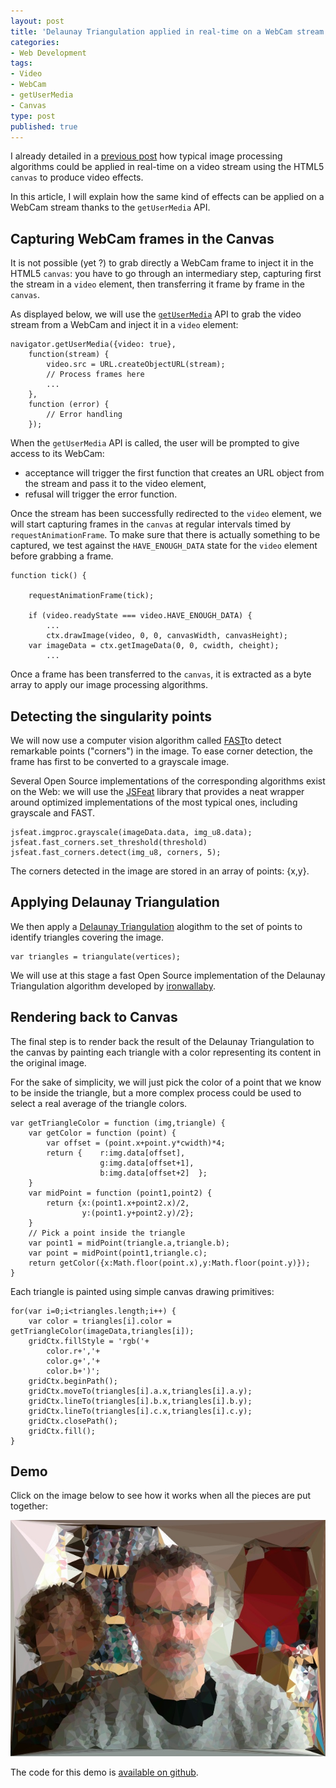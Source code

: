 ```yaml
---
layout: post
title: 'Delaunay Triangulation applied in real-time on a WebCam stream'
categories:
- Web Development
tags:
- Video
- WebCam
- getUserMedia
- Canvas
type: post
published: true
---
```

I already detailed in a [previous post](/2012/09/frame-by-frame-video-effects-using-html5-and/) how typical image processing algorithms could be applied in real-time on a video stream using the HTML5 <code>canvas</code> to produce video effects.
 
In this article, I will explain how the same kind of effects can be applied on a WebCam stream thanks to the <code>getUserMedia</code> API.

<!--more-->

## Capturing WebCam frames in the Canvas

It is not possible (yet ?) to grab directly a WebCam frame to inject it in the HTML5 <code>canvas</code>: you have to go through an intermediary step, capturing first the stream in a <code>video</code> element, then transferring it frame by frame in the <code>canvas</code>.

As displayed below, we will use the [<code>getUserMedia</code>](http://dev.w3.org/2011/webrtc/editor/getusermedia.html) API to grab the video stream from a WebCam and inject it in a <code>video</code> element:

	navigator.getUserMedia({video: true}, 
		function(stream) {
			video.src = URL.createObjectURL(stream);
			// Process frames here
			...
		}, 
		function (error) {
			// Error handling
		});

When the <code>getUserMedia</code> API is called, the user will be prompted to give access to its WebCam:

* acceptance will trigger the first function that creates an URL object from the stream and pass it to the video element,
* refusal will trigger the error function.

Once the stream has been successfully redirected to the <code>video</code> element, we will start capturing frames in the <code>canvas</code> at regular intervals timed by <code>requestAnimationFrame</code>. To make sure that there is actually something to be captured, we test against the <code>HAVE_ENOUGH_DATA</code> state for the <code>video</code> element before grabbing a frame. 

	function tick() {
	
		requestAnimationFrame(tick);
		
		if (video.readyState === video.HAVE_ENOUGH_DATA) {
			...
			ctx.drawImage(video, 0, 0, canvasWidth, canvasHeight);
		var imageData = ctx.getImageData(0, 0, cwidth, cheight);
			...
                    
Once a frame has been transferred to the <code>canvas</code>, it is extracted as a byte array to apply our image processing algorithms.
 
## Detecting the singularity points

We will now use a computer vision algorithm called [FAST](http://www.edwardrosten.com/work/fast.html)to detect remarkable points ("corners") in the image. To ease corner detection, the frame has first to be converted to a grayscale image.

Several Open Source implementations of the corresponding algorithms exist on the Web: we will use the [JSFeat](http://inspirit.github.io/jsfeat/) library that provides a neat wrapper around optimized implementations of the most typical ones, including grayscale and FAST.
    
	jsfeat.imgproc.grayscale(imageData.data, img_u8.data);
	jsfeat.fast_corners.set_threshold(threshold)
	jsfeat.fast_corners.detect(img_u8, corners, 5);

The corners detected in the image are stored in an array of points: {x,y}.

## Applying Delaunay Triangulation

We then apply a [Delaunay Triangulation](http://en.wikipedia.org/wiki/Delaunay_triangulation) alogithm to the set of points to identify triangles covering the image.

    var triangles = triangulate(vertices);
    
We will use at this stage a fast Open Source implementation of the Delaunay Triangulation algorithm developed by [ironwallaby](https://github.com/ironwallaby/delaunay).

## Rendering back to Canvas

The final step is to render back the result of the Delaunay Triangulation to the canvas by painting each triangle with a color representing its content in the original image.

For the sake of simplicity, we will just pick the color of a point that we know to be inside the triangle, but a more complex process could be used to select a real average of the triangle colors.

	var getTriangleColor = function (img,triangle) {
		var getColor = function (point) {
			var offset = (point.x+point.y*cwidth)*4;
			return {    r:img.data[offset],
						g:img.data[offset+1],
						b:img.data[offset+2]  };
		}
		var midPoint = function (point1,point2) {
			return {x:(point1.x+point2.x)/2,
					y:(point1.y+point2.y)/2};
		}
		// Pick a point inside the triangle
		var point1 = midPoint(triangle.a,triangle.b);
		var point = midPoint(point1,triangle.c);
		return getColor({x:Math.floor(point.x),y:Math.floor(point.y)});
	}

Each triangle is painted using simple canvas drawing primitives:

	for(var i=0;i<triangles.length;i++) {
		var color = triangles[i].color = getTriangleColor(imageData,triangles[i]);
		gridCtx.fillStyle = 'rgb('+
			color.r+','+
			color.g+','+
			color.b+')';
		gridCtx.beginPath();
		gridCtx.moveTo(triangles[i].a.x,triangles[i].a.y);
		gridCtx.lineTo(triangles[i].b.x,triangles[i].b.y);
		gridCtx.lineTo(triangles[i].c.x,triangles[i].c.y);
		gridCtx.closePath();
		gridCtx.fill();
	}


## Demo

Click on the image below to see how it works when all the pieces are put together:

<div class='picture'>
<a href='http://kaizouman.github.io/js-delaunay-effect/'>
<img src='/demos/delaunay-effect/delaunay-effect.jpg'>
</a>
</div>


The code for this demo is [available on github](https://github.com/kaizouman/js-delaunay-effect).



 